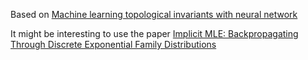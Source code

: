 Based on [Machine learning topological invariants with neural network](https://arxiv.org/pdf/1708.09401.pdf )

It might be interesting to use the paper [Implicit MLE: Backpropagating Through Discrete Exponential Family Distributions](https://arxiv.org/abs/2106.01798)